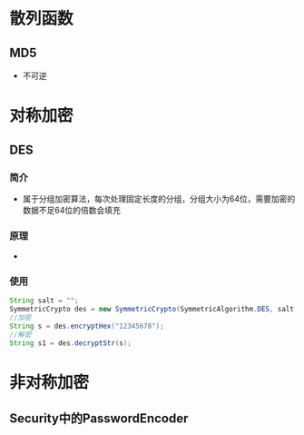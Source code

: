 # 散列函数

## MD5

- 不可逆

# 对称加密

## DES

### 简介

- 属于分组加密算法，每次处理固定长度的分组，分组大小为64位，需要加密的数据不足64位的倍数会填充

### 原理

- 

### 使用

```java
String salt = "";
SymmetricCrypto des = new SymmetricCrypto(SymmetricAlgorithm.DES, salt.getBytes());
//加密
String s = des.encryptHex("12345678");
//解密
String s1 = des.decryptStr(s);
```

# 非对称加密

## Security中的PasswordEncoder
